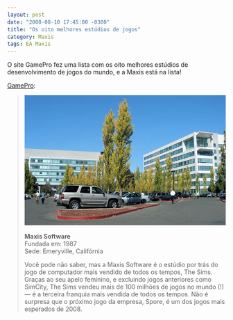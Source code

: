 ```yaml
---
layout: post
date: "2008-08-10 17:45:00 -0300"
title: "Os oito melhores estúdios de jogos"
category: Maxis
tags: EA Maxis
---
```


O site GamePro fez uma lista com os oito melhores estúdios de desenvolvimento de jogos do mundo, e a Maxis está na lista!

[GamePro](http://www.gamepro.com/gamepro/international/games/features/206401.shtml):

> ![Prédio do estúdio em Emeryville, Califórnia](/assets/uploads/2019/07/maxis.jpg)
>
> **Maxis Software**  
> Fundada em: 1987  
> Sede: Emeryville, Califórnia
>
> Você pode não saber, mas a Maxis Software é o estúdio por trás do jogo de computador mais vendido de todos os tempos, The Sims. Graças ao seu apelo feminino, e excluindo jogos anteriores como SimCity, The Sims vendeu mais de 100 milhões de jogos no mundo (!) — é a terceira franquia mais vendida de todos os tempos. Não é surpresa que o próximo jogo da empresa, Spore, é um dos jogos mais esperados de 2008.
